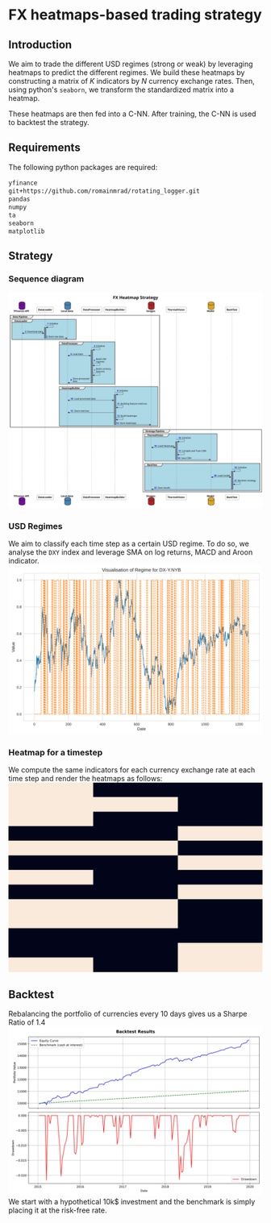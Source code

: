 # FX heatmaps-based trading strategy

## Introduction
We aim to trade the different USD regimes (strong or weak) by leveraging
heatmaps to predict the different regimes. We build these heatmaps by constructing
a matrix of $K$ indicators by $N$ currency exchange rates. Then, using python's `seaborn`,
we transform the standardized matrix into a heatmap.

These heatmaps are then fed into a C-NN. After training, the C-NN is used to backtest the
strategy.

## Requirements
The following python packages are required:
```
yfinance
git+https://github.com/romainmrad/rotating_logger.git
pandas
numpy
ta
seaborn
matplotlib
```

## Strategy

### Sequence diagram
![](documentation/sequence.svg)

### USD Regimes
We aim to classify each time step as a certain USD regime. To do so, we analyse the `DXY` index and leverage SMA on log returns,
MACD and Aroon indicator.
![](./documentation/regime.svg)

### Heatmap for a timestep
We compute the same indicators for each currency exchange rate at each time step and render the heatmaps as follows:
![](./documentation/heatmap.png)

## Backtest

Rebalancing the portfolio of currencies every 10 days gives us a Sharpe Ratio of 1.4
![](./documentation/backtest.svg)
We start with a hypothetical 10k$ investment and the benchmark is simply placing it at the risk-free rate.

